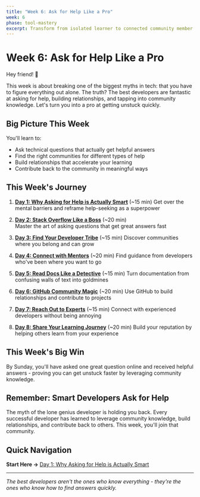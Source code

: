 ```yaml
---
title: "Week 6: Ask for Help Like a Pro"
week: 6
phase: tool-mastery
excerpt: Transform from isolated learner to connected community member through strategic help-seeking.
---
```


# Week 6: Ask for Help Like a Pro

Hey friend! 👋

This week is about breaking one of the biggest myths in tech: that you have to figure everything out alone. The truth? The best developers are fantastic at asking for help, building relationships, and tapping into community knowledge. Let's turn you into a pro at getting unstuck quickly.

## Big Picture This Week

You'll learn to:

- Ask technical questions that actually get helpful answers
- Find the right communities for different types of help
- Build relationships that accelerate your learning
- Contribute back to the community in meaningful ways

## This Week's Journey

1. [**Day 1: Why Asking for Help is Actually Smart**](./01-help-psychology) (~15 min)
   Get over the mental barriers and reframe help-seeking as a superpower

2. [**Day 2: Stack Overflow Like a Boss**](./02-stackoverflow-mastery) (~20 min)\
   Master the art of asking questions that get great answers fast

3. [**Day 3: Find Your Developer Tribe**](./03-finding-tribes) (~15 min)
   Discover communities where you belong and can grow

4. [**Day 4: Connect with Mentors**](./04-mentorship) (~20 min)
   Find guidance from developers who've been where you want to go

5. [**Day 5: Read Docs Like a Detective**](./05-documentation-skills) (~15 min)
   Turn documentation from confusing walls of text into goldmines

6. [**Day 6: GitHub Community Magic**](./06-github-social) (~20 min)
   Use GitHub to build relationships and contribute to projects

7. [**Day 7: Reach Out to Experts**](./07-expert-outreach) (~15 min)
   Connect with experienced developers without being annoying

8. [**Day 8: Share Your Learning Journey**](./08-building-public) (~20 min)
   Build your reputation by helping others learn from your experience

## This Week's Big Win

By Sunday, you'll have asked one great question online and received helpful answers - proving you can get unstuck faster by leveraging community knowledge.

## Remember: Smart Developers Ask for Help

The myth of the lone genius developer is holding you back. Every successful developer has learned to leverage community knowledge, build relationships, and contribute back to others. This week, you'll join that community.

## Quick Navigation

**Start Here →** [Day 1: Why Asking for Help is Actually Smart](./01-help-psychology)

---

_The best developers aren't the ones who know everything - they're the ones who know how to find answers quickly._
